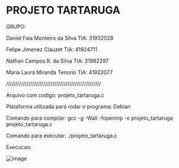 # PROJETO TARTARUGA

GRUPO: 

Daniel Faia Monteiro da Silva TIA: 31932029

Felipe Jimenez Clauzet TIA: 41924711 

Nathan Campos R. da Silva TIA: 31962297 

Maria Laura Miranda Tenorio TIA: 41922077

///////////////////////////////////////////////////

Arquivo com codigo: projeto_tartaruga.c

Plataforma utilizada para rodar o programa: Debian

Comando para compilar: gcc -g -Wall -fopenmp -o projeto_tartaruga projeto_tartaruga.c

Comando para executar: ./projeto_tartaruga.c

Execucao:

![image](https://user-images.githubusercontent.com/68366383/143333948-4b8224a5-165a-447d-94a2-c4c7e5472823.png)
